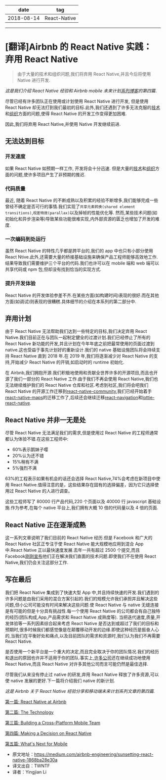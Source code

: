 | date       | tag          |
| ---------- | ------------ |
| 2018-08-14 | React-Native |

---

# [翻译]Airbnb 的 React Native 实践： 弃用 React Native

> 由于大量的技术和组织问题,我们将弃用 React Native,并且今后将使用 Native 进行开发.

_这是我们介绍 React Native 经验和 Airbnb mobile 未来计划[系列博客](https://medium.com/airbnb-engineering/react-native-at-airbnb-f95aa460be1c)的第四篇_.

尽管已经有许多团队正在使用或计划使用 React Native 进行开发, 但是使用 React Native 却无法打到我们最初的目标.此外,我们还遇到了许多无法克服的[技术](https://medium.com/airbnb-engineering/react-native-at-airbnb-the-technology-dafd0b43838)和[组织](https://medium.com/airbnb-engineering/building-a-cross-platform-mobile-team-3e1837b40a88)方面的问题,使得 React Native 的开发工作变得更加困难.

因此,我们将弃用 React Native,并使用 Native 开发继续前进.

## 无法达到目标

### 开发速度

如果 React Native 如预期一样工作, 开发将会十分迅速. 但是大量的[技术](https://medium.com/airbnb-engineering/react-native-at-airbnb-the-technology-dafd0b43838)和[组织](https://medium.com/airbnb-engineering/building-a-cross-platform-mobile-team-3e1837b40a88)方面的问题,使许多项目产生了非预期的推迟.

### 代码质量

最近, 随着 React Native 的不断成熟以及积累的经验不断增多,我们能够完成一些曾经不确定是否可行的事情.我们实现了`共享元素转换(shared element transitions)`,`视差特效(parallax)`以及掉帧的性能优化等. 然而,某些技术问题(如初始化和异步渲染等)导致某些功能很难实现,内外部资源的匮乏也增加了开发的难度.

### 一次编码到处运行

虽然 React Native 的特性几乎都是跨平台的,我们的 app 中也只有小部分使用 React Ntive.此外,还需要大量的桥接基础设施来确保产品工程师能够高效地工作.结果导致我们需要维护三个平台的代码.我们也许可以在 mobile 端和 web 端可以共享代码或 npm 包,但却没有找到恰当的实现方式.

### 提升开发体验

React Native 的开发体验参差不齐.在某些方面(如构建时间)表现的很好.而在其他方面(如调试)则表现的很糟糕.具体细节的介绍在本系列的第二部分中.

## 弃用计划

由于 React Native 无法帮助我们达到一些特定的目标,我们决定弃用 React Native.我们目前正在与团队一起制定健全的过渡计划.我们已经停止了所有的 React Native 新功能的开发,并且计划在今年年底之前把最常使用的页面过渡到 native.这也受益于事先计划好的重新设计.我们的 native 基础设施团队将会持续支持 React Native 直到 2018 年.在 2019 年,我们将逐渐减少对 React Native 的支持,开始减少 React Native 的开销,如启动时的 runtime 初始化.

在 Airbnb,我们拥抱开源.我们积极地使用和贡献全世界许多的开源项目,而且也开源了我们一部分的 React Native 工作.由于我们不再会使用 React Native,我们也无法继续维护我们的 React Native 仓库和社区.考虑到社区,我们将会吧我们 React Native 的开源工作迁移到[react-native-community](https://github.com/react-native-community),我们已经开始着手[react-native-maps](https://github.com/react-community/react-native-maps)的迁移工作了,后续还会继续迁移[react-navigation](https://github.com/airbnb/native-navigation)和[lottie-react-native](https://github.com/airbnb/lottie-react-native/).

## React Native 并非一无是处

尽管 React Native 无法满足我们的需求,但是使用过 React Native 的工程师通常都认为体验不错.在这些工程师中:

- 60%表示鹅妹子嘤
- 20%认为还不错
- 15%稍有不满
- 5%强烈不满

63%的工程表示如果有机会的话还会选择 React Native,74%会考虑在新项目中使用 React Native.值得注意的是，这些结果存在固有的选择偏差，因为它只选择使用过 React Native 的人进行调查。

这些工程师写了 80000 行产品代码,220 个页面以及 40000 行 javascript 基础设施.作为参考,在每个 native 平台上,我们拥有大概 10 倍的代码量以及 4 倍的页面.

## React Native 正在逐渐成熟

这一系列文章说明了我们目前的 React Native 经历.但是 Facebook 和广大的 React Native 社区正专注于使 React Native 能大规模地应用到混合 App 中.React Native 正以最快速度发展.去年一共有超过 2500 个提交,而且 Facebook[刚刚宣布](https://facebook.github.io/react-native/blog/2018/06/14/state-of-react-native-2018)他们正在解决我们直面的技术问题.即使我们不在使用 React Native,我们仍会关注这部分工作.

## 写在最后

我们把 React Native 集成到了快速大型 App 中,并且持续快速的开发.我们遇到的许多问题是由我们采用的混合方案引起的.我们的规模允许我们承担并且解决这些问题,但小公司可能没有时间来解决这些问题.使 React Native 与 native 无缝连接是有可能的但是十分具有挑战性.每一个使用 React Native 的公司都会有自己独特的经历(团队构成,App,产品需求和 React Native 成熟度等).
当把迭代速度,质量,开发体验等一系列因素综合起来考虑 React Native 是否达到或超过了我们的目标和预期时,很多时候我们都感觉像是在颠覆移动开发的边缘.即使这种经历是振奋人心的,当我们在平衡好处和痛点,以及目前团队的需求和资源时,我们认为我们不再需要 React Native.

是否使用一个新平台是一个重大的决定,而且完全取决于你的团队情况.我们的经历和退出的原因也许并不适用于你的团队.事实上,[许多公司](https://instagram-engineering.com/react-native-at-instagram-dd828a9a90c7)还在继续成功地使用 React Native,而且 React Native 对许多其他公司而言可能仍然是最佳选择.

尽管我们从来没有停止过 native 的研发,弃用 React Native 释放了许多资源,可以使 native 发展的更好.下一篇将介绍我们 native 的新计划.

_这是 Airbnb 关于 React Native 经验分享和移动端未来计划系列文章的第四篇._

[第一篇: React Native at Airbnb](../react-native-at-airbnb-1)

[第二篇: The Technology](../react-native-at-airbnb-2)

[第三篇: Building a Cross-Platform Mobile Team](../react-native-at-airbnb-3)

[第四篇: Making a Decision on React Native](../react-native-at-airbnb-4)

[第五篇: What's Next for Mobile](../react-native-at-airbnb-5)

- 原文地址：https://medium.com/airbnb-engineering/sunsetting-react-native-1868ba28e30a
- 译文出自：TWNTF
- 译者：Yingjian Li
